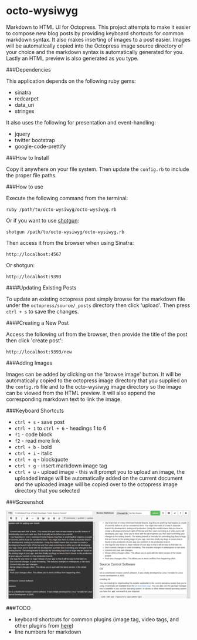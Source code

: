 octo-wysiwyg
============

Markdown to HTML UI for Octopress. This project attempts to make it easier to compose new blog posts by providing keyboard shortcuts for common markdown syntax. It also makes inserting of images to a post easier. Images will be automatically copied into the Octopress image source directory of your choice and the markdown syntax is automatically generated for you. Lastly an HTML preview is also generated as you type.

###Dependencies

This application depends on the following ruby gems:

- sinatra
- redcarpet
- data_uri
- stringex

It also uses the following for presentation and event-handling:

- jquery
- twitter bootstrap
- google-code-prettify

###How to Install

Copy it anywhere on your file system. Then update the `config.rb` to include the proper file paths.


###How to use

Execute the following command from the terminal:

```
ruby /path/to/octo-wysiwyg/octo-wysiwyg.rb
```

Or if you want to use [shotgun](http://rubygems.org/gems/shotgun):

```
shotgun /path/to/octo-wysiwyg/octo-wysiwyg.rb
```

Then access it from the browser when using Sinatra:

```
http://localhost:4567
```

Or shotgun:

```
http://localhost:9393
```

####Updating Existing Posts

To update an existing octopress post simply browse for the markdown file under the `octopress/source/_posts` directory then click 'upload'. Then press `ctrl + s` to save the changes.


####Creating a New Post

Access the following url from the browser, then provide the title of the post then click 'create post':

```
http://localhost:9393/new
```

###Adding Images

Images can be added by clicking on the 'browse image' button. It will be automatically copied to the octopress image directory that you supplied on the `config.rb` file and to the octo-wysiwyg image directory so the image can be viewed from the HTML preview. It will also append the corresponding markdown text to link the image.


###Keyboard Shortcuts

- `ctrl + s` - save post
- `ctrl + 1` to `ctrl + 6` - headings 1 to 6
- `f1` - code block
- `f2` - read more link
- `ctrl + b` - bold
- `ctrl + i` - italic
- `ctrl + q` - blockquote
- `ctrl + g` - insert markdown image tag
- `ctrl + u` - upload image - this will prompt you to upload an image, the uploaded image will be automatically added on the current document and the uploaded image will be copied over to the octopress image directory that you selected

###Screenshot

![octo-wysiwyg](/img/m2html.png)

###TODO

- keyboard shortcuts for common plugins (image tag, video tags, and other plugins from [here](https://github.com/imathis/octopress/tree/master/plugins))
- line numbers for markdown